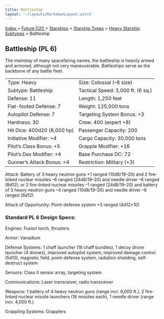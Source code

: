 ```yaml
---
title: Battleship
layout: '~/layouts/MarkdownLayout.astro'
---
```


[ Index ](/) > [ Future D20 ](/future.d20.srd) > [Starships](/future.d20.srd/starships) > [Starship Types](/future.d20.srd/starships/starship) > [Heavy Starship Subtypes](/future.d20.srd/starships/starship.types/heavy.starship) > Battleship

## Battleship (PL 6)

The mainstay of many spacefaring navies, the battleship is heavily armed and
armored, although not very maneuverable. Battleships serve as the backbone of
any battle fleet.


<table> <tr><td>Type: Heavy</td><td>Size: Colossal (–8 size)</td></tr> <tr class="shaded"><td>Subtype: Battleship</td><td>Tactical Speed: 3,000 ft. (6 sq.)</td></tr> <tr><td>Defense: 11</td><td>Length: 1,250 feet</td></tr> <tr class="shaded"><td>Flat-footed Defense: 7</td><td>Weight: 125,000 tons</td></tr> <tr><td>Autopilot Defense: 7</td><td>Targeting System Bonus: +3</td></tr> <tr class="shaded"><td>Hardness: 30</td><td>Crew: 400 (expert +8)</td></tr> <tr><td>Hit Dice: 400d20 (8,000 hp)</td><td>Passenger Capacity: 200</td></tr> <tr class="shaded"><td>Initiative Modifier: +4</td><td>Cargo Capacity: 30,000 tons</td></tr> <tr><td>Pilot’s Class Bonus: +5</td><td>Grapple Modifier: +16</td></tr> <tr class="shaded"><td>Pilot’s Dex Modifier: +4</td><td>Base Purchase DC: 72</td></tr> <tr><td>Gunner’s Attack Bonus: +4</td><td>Restriction: Military (+3)</td></tr> </table>


Attack: Battery of 3 heavy neutron guns +1 ranged (10d8/19–20) and 2 fire-
linked nuclear missiles –6 ranged (24d8/19–20) and needle driver –6 ranged
(8d12); or 2 fire-linked nuclear missiles –1 ranged (24d8/19–20) and battery
of 3 heavy neutron guns –4 ranged (10d8/19–20) and needle driver –6 ranged
(8d12)

Attack of Opportunity: Point-defense system +3 ranged (4d12×10)

### Standard PL 6 Design Specs:

Engines: Fusion torch, thrusters

Armor: Vanadium

Defense Systems: 1 chaff launcher (16 chaff bundles), 1 decoy drone launcher
(4 drones), improved autopilot system, improved damage control (5d10),
magnetic field, point-defense system, radiation shielding, self-destruct
system

Sensors: Class II sensor array, targeting system

Communications: Laser transceiver, radio transceiver

Weapons: 1 battery of 4 heavy neutron guns (range incr. 6,000 ft.), 2 fire-
linked nuclear missile launchers (16 missiles each), 1 needle driver (range
incr. 4,000 ft.)

Grappling Systems: Grapplers

